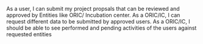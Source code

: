 As a user, I can submit my project propsals that can be reviewed and approved by Entities like ORIC/ Incubation center. As a ORIC/IC, I can request different data to be submitted by approved users.  As a ORIC/IC, I should be able to see performed and pending activities of the users against requested entities
